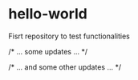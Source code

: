 # hello-world
Fisrt repository to test functionalities 

/*
... some updates ...
*/

/*
... and some other updates ...
*/
